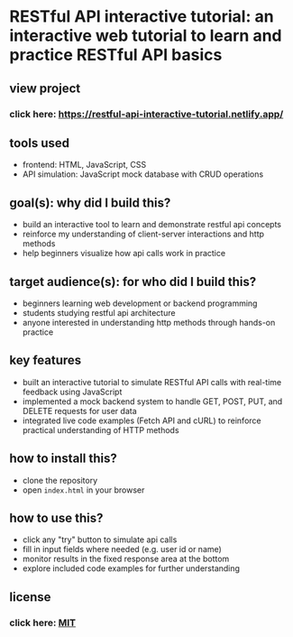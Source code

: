 # RESTful API interactive tutorial: an interactive web tutorial to learn and practice RESTful API basics

## view project

### click here: https://restful-api-interactive-tutorial.netlify.app/

## tools used

- frontend: HTML, JavaScript, CSS
- API simulation: JavaScript mock database with CRUD operations

## goal(s): why did I build this?

- build an interactive tool to learn and demonstrate restful api concepts
- reinforce my understanding of client-server interactions and http methods
- help beginners visualize how api calls work in practice

## target audience(s): for who did I build this?

- beginners learning web development or backend programming
- students studying restful api architecture
- anyone interested in understanding http methods through hands-on practice

## key features

- built an interactive tutorial to simulate RESTful API calls with real-time feedback using JavaScript
- implemented a mock backend system to handle GET, POST, PUT, and DELETE requests for user data
- integrated live code examples (Fetch API and cURL) to reinforce practical understanding of HTTP methods

## how to install this?

- clone the repository
- open `index.html` in your browser

## how to use this?

- click any "try" button to simulate api calls
- fill in input fields where needed (e.g. user id or name)
- monitor results in the fixed response area at the bottom
- explore included code examples for further understanding

## license

### click here: [MIT](LICENSE)
